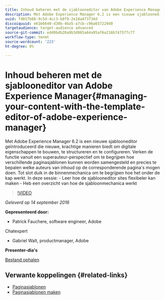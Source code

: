 ```yaml
---
title: Inhoud beheren met de sjablooneditor van Adobe Experience Manager
description: Met Adobe Experience Manager 6.2 is een nieuwe sjablooneditor geïntroduceerd die nieuwe, krachtige manieren biedt om digitale eigenschappen te bouwen, te structureren en te configureren. Verken de functie vanuit een superauteur-perspectief om te begrijpen hoe verschillende paginasjablonen kunnen worden samengesteld en precies te bepalen welke auteurs van inhoud op de corresponderende pagina's mogen doen. Tot slot duik in de binnenmechanica om te begrijpen hoe het onder de kap werkt.
uuid: fd01fb68-9c5d-4cc3-b8f9-2e18a473734d
discoiquuid: e6166640-d30b-4ba5-a7cb-c96a657229d0
targetaudience: target-audience advanced
source-git-commit: edd0bdb28a9b3d065a64a95af6a216b747577c77
workflow-type: tm+mt
source-wordcount: '223'
ht-degree: 0%

---
```


# Inhoud beheren met de sjablooneditor van Adobe Experience Manager{#managing-your-content-with-the-template-editor-of-adobe-experience-manager}

Met Adobe Experience Manager 6.2 is een nieuwe sjablooneditor geïntroduceerd die nieuwe, krachtige manieren biedt om digitale eigenschappen te bouwen, te structureren en te configureren. Verken de functie vanuit een superauteur-perspectief om te begrijpen hoe verschillende paginasjablonen kunnen worden samengesteld en precies te bepalen welke auteurs van inhoud op de corresponderende pagina&#39;s mogen doen. Tot slot duik in de binnenmechanica om te begrijpen hoe het onder de kap werkt. In deze sessie: - Leer hoe de sjablooneditor sites flexibeler kan maken - Heb een overzicht van hoe de sjabloonmechanica werkt

>[!VIDEO](https://video.tv.adobe.com/v/19300/?quality=9)

*Geleverd op 14 september 2016*

**Gepresenteerd door:**

* Patrick Fauchere, software engineer, Adobe

Chatexpert

* Gabriel Walt, productmanager, Adobe

**Presenter-dia&#39;s**

[Bestand ophalen](assets/aem-gems-91416-template-editor.pdf)

## Verwante koppelingen {#related-links}

* [Paginasjablonen](https://docs.adobe.com/docs/en/aem/6-2/develop/templates/page-templates-editable.html)
* [Paginasjablonen maken](https://docs.adobe.com/docs/en/aem/6-2/author/site-page-features/templates.html)